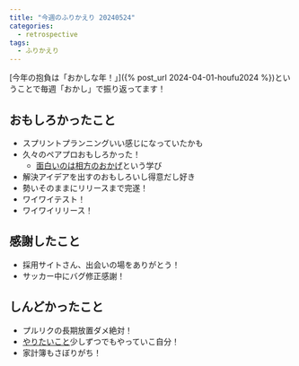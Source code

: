 ```yaml
---
title: "今週のふりかえり 20240524"
categories:
  - retrospective
tags:
  - ふりかえり
---
```


[今年の抱負は「おかしな年！」]({% post_url 2024-04-01-houfu2024 %})ということで毎週「おかし」で振り返ってます！  

## おもしろかったこと

- スプリントプランニングいい感じになっていたかも
- 久々のペアプロおもしろかった！
  - [面白いのは相方のおかげ](https://x.com/123oYuu/status/1792892786942804276)という学び
- 解決アイデアを出すのおもしろいし得意だし好き
- 勢いそのままにリリースまで完遂！
- ワイワイテスト！
- ワイワイリリース！

## 感謝したこと

- 採用サイトさん、出会いの場をありがとう！
- サッカー中にバグ修正感謝！

## しんどかったこと

- プルリクの長期放置ダメ絶対！
- [やりたいこと](https://naoqoo2.com/retrospective/20240517/#%E3%82%84%E3%82%8A%E3%81%9F%E3%81%84%E3%81%93%E3%81%A8%E7%99%BA%E8%A1%A8%E3%81%AE%E3%82%B3%E3%83%BC%E3%83%8A%E3%83%BC)少しずつでもやっていこ自分！
- 家計簿もさぼりがち！
